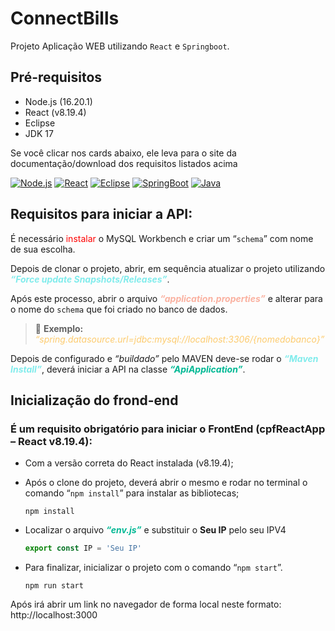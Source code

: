 # ConnectBills

Projeto Aplicação WEB utilizando `React` e `Springboot`.
<br>

## Pré-requisitos

- Node.js (16.20.1)
- React (v8.19.4)
- Eclipse
- JDK 17

Se você clicar nos cards abaixo, ele leva para o site da documentação/download dos requisitos listados acima

[![Node.js](https://img.shields.io/badge/Node.js-43853D?style=for-the-badge&logo=node.js&logoColor=white)](https://nodejs.org/en/download/prebuilt-installer)
[![React](https://img.shields.io/badge/React-20232A?style=for-the-badge&logo=react&logoColor=61DAFB)](https://legacy.reactjs.org/docs/getting-started.html)
[![Eclipse](https://img.shields.io/badge/Eclipse-2C2255?style=for-the-badge&logo=eclipse&logoColor=white)](https://www.eclipse.org/downloads/)
[![SpringBoot](https://img.shields.io/badge/Spring-6DB33F?style=for-the-badge&logo=spring&logoColor=white)](https://start.spring.io)
[![Java](https://img.shields.io/badge/Java-ED8B00?style=for-the-badge&logo=openjdk&logoColor=white)](https://www.oracle.com/java/technologies/javase/jdk17-archive-downloads.html)

## Requisitos para iniciar a API:

É necessário <font color="red">instalar</font> o MySQL Workbench e criar um “`schema`” com nome de sua escolha.

Depois de clonar o projeto, abrir, em sequência atualizar o projeto utilizando <span style="color: #81ecec">**_“Force update Snapshots/Releases”_**</span>.

Após este processo, abrir o arquivo <span style="color: #fab1a0">**_“application.properties”_**</span> e alterar para o nome do `schema` que foi criado no banco de dados.

> 📝 **Exemplo:** <span style="color: #fdcb6e">_“spring.datasource.url=jdbc:mysql://localhost:3306/{nomedobanco}”_</span>

Depois de configurado e _“buildado”_ pelo MAVEN deve-se rodar o <span style="color: #81ecec">**_“Maven Install”_**</span>, deverá iniciar a API na classe <span style="color: #00b894">**_“ApiApplication”_**</span>.

## Inicialização do frond-end

### É um requisito obrigatório para iniciar o FrontEnd (cpfReactApp – React v8.19.4):

- Com a versão correta do React instalada (v8.19.4);

- Após o clone do projeto, deverá abrir o mesmo e rodar no terminal o comando “`npm install`” para instalar as bibliotecas;

  ```console
  npm install
  ```

- Localizar o arquivo <span style="color: #00b894">**_“env.js”_**</span> e substituir o **Seu IP** pelo seu IPV4

  ```javascript
  export const IP = 'Seu IP'
  ```

- Para finalizar, inicializar o projeto com o comando “`npm start`”.

  ```console
  npm run start
  ```

Após irá abrir um link no navegador de forma local neste formato: http://localhost:3000
